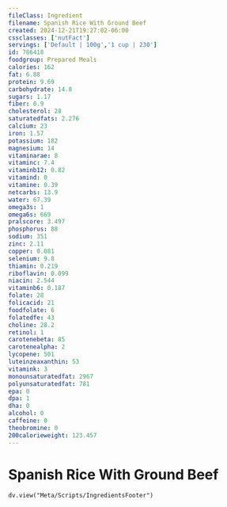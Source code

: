 ```yaml
---
fileClass: Ingredient
filename: Spanish Rice With Ground Beef
created: 2024-12-21T19:27:02-06:00
cssclasses: ['nutFact']
servings: ['Default | 100g','1 cup | 230']
id: 786418
foodgroup: Prepared Meals
calories: 162
fat: 6.88
protein: 9.69
carbohydrate: 14.8
sugars: 1.17
fiber: 0.9
cholesterol: 28
saturatedfats: 2.276
calcium: 23
iron: 1.57
potassium: 182
magnesium: 14
vitaminarae: 8
vitaminc: 7.4
vitaminb12: 0.82
vitamind: 0
vitamine: 0.39
netcarbs: 13.9
water: 67.39
omega3s: 1
omega6s: 669
pralscore: 3.497
phosphorus: 88
sodium: 351
zinc: 2.11
copper: 0.081
selenium: 9.8
thiamin: 0.219
riboflavin: 0.099
niacin: 2.544
vitaminb6: 0.187
folate: 28
folicacid: 21
foodfolate: 6
folatedfe: 43
choline: 28.2
retinol: 1
carotenebeta: 85
carotenealpha: 2
lycopene: 501
luteinzeaxanthin: 53
vitamink: 3
monounsaturatedfat: 2967
polyunsaturatedfat: 781
epa: 0
dpa: 1
dha: 0
alcohol: 0
caffeine: 0
theobromine: 0
200calorieweight: 123.457
---
```


# Spanish Rice With Ground Beef

```dataviewjs
dv.view("Meta/Scripts/IngredientsFooter")
```